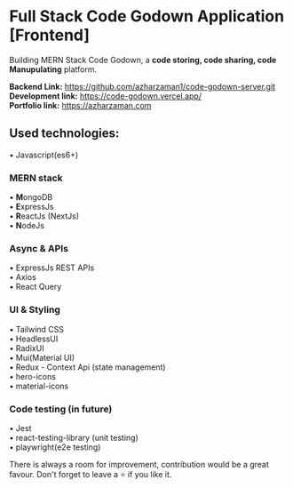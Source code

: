 # Full Stack Code Godown Application [Frontend]
Building MERN Stack Code Godown, a <b>code storing, code sharing, code Manupulating</b> platform.

<b>Backend Link:</b> https://github.com/azharzaman1/code-godown-server.git <br />
<b>Development link:</b> https://code-godown.vercel.app/ <br />
<b>Portfolio link:</b> https://azharzaman.com

## Used technologies:
• Javascript(es6+) <br/>

### MERN stack
• <b>M</b>ongoDB <br/>
• <b>E</b>xpressJs <br/>
• <b>R</b>eactJs (NextJs) <br/>
• <b>N</b>odeJs <br/>

### Async & APIs
• ExpressJs REST APIs <br/>
• Axios <br/>
• React Query <br/>

### UI & Styling
• Tailwind CSS <br/>
• HeadlessUI <br/>
• RadixUI <br/>
• Mui(Material UI) <br/>
• Redux - Context Api (state management) <br/>
• hero-icons <br/>
• material-icons <br/>

### Code testing (in future)
• Jest <br/>
• react-testing-library (unit testing) <br/>
• playwright(e2e testing) <br/>

There is always a room for improvement, 
contribution would be a great favour.
Don't forget to leave a ⭐ if you like it.
